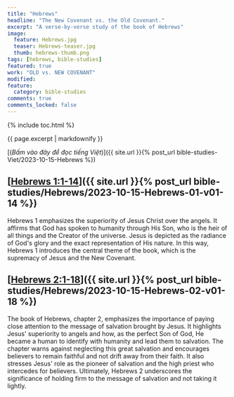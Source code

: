 ```yaml
---
title: "Hebrews"
headline: "The New Covenant vs. the Old Covenant."
excerpt: "A verse-by-verse study of the book of Hebrews"
image: 
  feature: Hebrews.jpg
  teaser: Hebrews-teaser.jpg
  thumb: hebrews-thumb.png
tags: [hebrews, bible-studies]
featured: true
work: "OLD vs. NEW COVENANT"
modified:
feature:
  category: bible-studies
comments: true
comments_locked: false
---
```


{% include toc.html %}

{{ page.excerpt | markdownify }}

[(<em>Bấm vào đây để đọc tiếng Việt</em>)]({{ site.url }}{% post_url bible-studies-Viet/2023-10-15-Hebrews %})

##  [<u>Hebrews 1:1-14</u>]({{ site.url }}{% post_url bible-studies/Hebrews/2023-10-15-Hebrews-01-v01-14 %})

Hebrews 1 emphasizes the superiority of Jesus Christ over the angels. It affirms that God has spoken to humanity through His Son, who is the heir of all things and the Creator of the universe. Jesus is depicted as the radiance of God's glory and the exact representation of His nature. In this way, Hebrews 1 introduces the central theme of the book, which is the supremacy of Jesus and the New Covenant.
##  [<u>Hebrews 2:1-18</u>]({{ site.url }}{% post_url bible-studies/Hebrews/2023-10-15-Hebrews-02-v01-18 %})

The book of Hebrews, chapter 2, emphasizes the importance of paying close attention to the message of salvation brought by Jesus. It highlights Jesus' superiority to angels and how, as the perfect Son of God, He became a human to identify with humanity and lead them to salvation. The chapter warns against neglecting this great salvation and encourages believers to remain faithful and not drift away from their faith. It also stresses Jesus' role as the pioneer of salvation and the high priest who intercedes for believers. Ultimately, Hebrews 2 underscores the significance of holding firm to the message of salvation and not taking it lightly.
